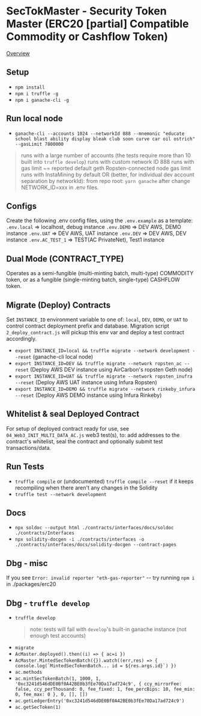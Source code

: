 # SecTokMaster - Security Token Master (ERC20 [partial] Compatible Commodity or Cashflow Token)

[Overview](./contracts/Interfaces/docs/OVERVIEW__STM.md)

## Setup
- `npm install`
- `npm i truffle -g`
- `npm i ganache-cli -g`

## Run local node
- `ganache-cli --accounts 1024 --networkId 888 --mnemonic "educate school blast ability display bleak club soon curve car oil ostrich" --gasLimit 7800000`
 > runs with a large number of accounts (the tests require more than 10 built into `truffle develop`)
 > runs with custom network ID 888
 > runs with gas limit ~= reported default geth Ropsten-connected node gas limit
 > runs with InstaMining by default
 > OR (better, for individual dev account separation by networkId): from repo root: `yarn ganache` after change NETWORK_ID=xxx in .env files.

## Configs
Create the following .env config files, using the `.env.example` as a template:
`.env.local`     => localhost, debug instance
`.env.DEMO`      => DEV AWS, DEMO instance
`.env.UAT`       => DEV AWS, UAT instance
`.env.DEV`       => DEV AWS, DEV instance
`.env.AC_TEST_1` => TEST(AC PrivateNet), Test1 instance

## Dual Mode (CONTRACT_TYPE)
Operates as a semi-fungible (multi-minting batch, multi-type) COMMODITY token, or as a fungible (single-minting batch, single-type) CASHFLOW token.

## Migrate (Deploy) Contracts
Set `INSTANCE_ID` environment variable to one of: `local`, `DEV`, `DEMO`, or `UAT` to control contract deployment prefix and database.
Migration script `2_deploy_contract.js` will pickup this env var and deploy a test contract accordingly.
- `export INSTANCE_ID=local && truffle migrate --network development --reset` (ganache-cli local node)
- `export INSTANCE_ID=DEV && truffle migrate --network ropsten_ac --reset` (Deploy AWS DEV instance using AirCarbon's ropsten Geth node)
- `export INSTANCE_ID=UAT && truffle migrate --network ropsten_inufra --reset` (Deploy AWS UAT instance using Infura Ropsten)
- `export INSTANCE_ID=DEMO && truffle migrate --network rinkeby_infura --reset` (Deploy AWS DEMO instance using Infura Rinkeby)

## Whitelist & seal Deployed Contract
For setup of deployed contract ready for use, see `04_Web3_INIT_MULTI_DATA_AC.js` web3 test(s), to: add addresses to the contract's whitelist, seal the contract and optionally submit test transactions/data.

## Run Tests
- `truffle compile` or (undocumented) `truffle compile --reset` if it keeps recompiling when there aren't any changes in the Solidity
- `truffle test --network development`

## Docs
- `npx soldoc --output html ./contracts/interfaces/docs/soldoc ./contracts/Interfaces`
- `npx solidity-docgen -i ./contracts/interfaces -o ./contracts/interfaces/docs/solidity-docgen --contract-pages`

## Dbg - misc
If you see `Error: invalid reporter "eth-gas-reporter"` -- try running `npm i` in ./packages/erc20

## Dbg - `truffle develop`
- `truffle develop`
  > note: tests will fail with `develop`'s built-in ganache instance (not enough test accounts)
- `migrate`
- `AcMaster.deployed().then((i) => { ac=i })`
- `` AcMaster.MintedSecTokenBatch({}).watch((err,res) => { console.log(`MintedSecTokenBatch... id = ${res.args.id}`) }) ``
- `ac.methods`
- `ac.mintSecTokenBatch(1, 1000, 1, '0xc3241d546dDE0Bf0A42BE0b3fEe70Da17ad724c9', { ccy_mirrorFee: false, ccy_perThousand: 0, fee_fixed: 1, fee_percBips: 10, fee_min: 0, fee_max: 0 }, 0, [], [])`
- `ac.getLedgerEntry('0xc3241d546dDE0Bf0A42BE0b3fEe70Da17ad724c9')`
- `ac.getSecToken(1)`
